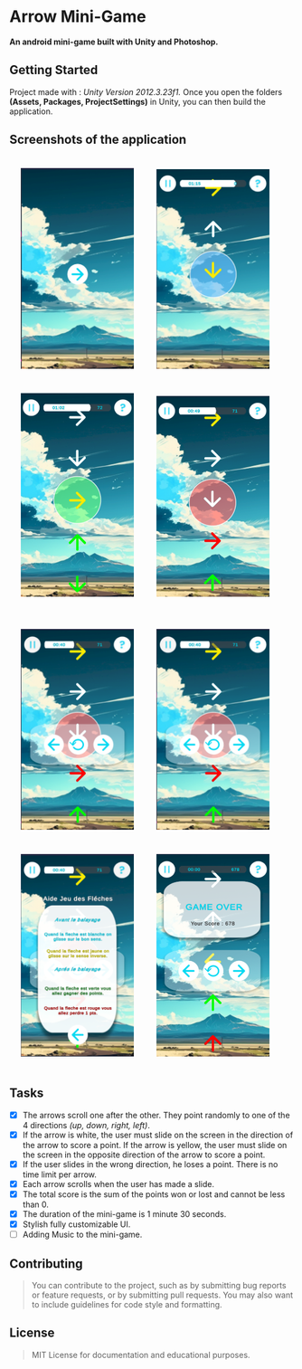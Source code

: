 # Arrow Mini-Game
**An android mini-game built with Unity and Photoshop.**

## Getting Started
Project made with : *Unity Version 2012.3.23f1.*
Once you open the folders **(Assets, Packages, ProjectSettings)** in Unity, you can then build the application.

## Screenshots of the application
<img src="Arrows/imgs/Screenshot 2023-05-04 141031.png" alt="My Image" width="200" style="margin:20px"/><img src="Arrows/imgs/Screenshot 2023-05-04 141103.png" alt="My Image" width="200" style="margin:20px"/><img src="Arrows/imgs/Screenshot 2023-05-04 141118.png" alt="My Image" width="200" style="margin:20px"/><img src="Arrows/imgs/Screenshot 2023-05-04 141130.png" alt="My Image" width="200" style="margin:20px"/>

<img src="Arrows/imgs/Screenshot 2023-05-04 141142.png" alt="My Image" width="200" style="margin:20px"/><img src="Arrows/imgs/Screenshot 2023-05-04 141142.png" alt="My Image" width="200" style="margin:20px"/><img src="Arrows/imgs/Screenshot 2023-05-04 141155.png" alt="My Image" width="200" style="margin:20px"/><img src="Arrows/imgs/Screenshot 2023-05-04 141250.png" alt="My Image" width="200" style="margin:20px"/>


## Tasks
- [x] The arrows scroll one after the other. They point randomly to one of the 4 directions *(up, down, right, left)*. 
- [x] If the arrow is white, the user must slide on the screen in the direction of the arrow to score a point. If the arrow is yellow, the user must slide on the screen in the opposite direction of the arrow to score a point. 
- [x] If the user slides in the wrong direction, he loses a point. 
There is no time limit per arrow. 
- [x] Each arrow scrolls when the user has made a slide. 
- [x] The total score is the sum of the points won or lost and cannot be less than 0. 
- [x] The duration of the mini-game is 1 minute 30 seconds.
- [x] Stylish fully customizable UI.
- [ ] Adding Music to the mini-game.

## Contributing
> You can contribute to the project, such as by submitting bug reports or feature requests, or by submitting pull requests. 
> You may also want to include guidelines for code style and formatting.

## License
> MIT License for documentation and educational purposes.